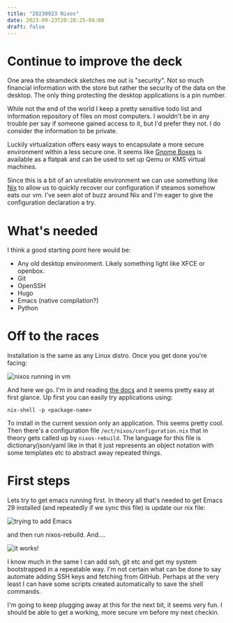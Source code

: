 ```yaml
---
title: "20230923 Nixos"
date: 2023-09-23T20:28:25-04:00
draft: false
---
```


# Continue to improve the deck

One area the steamdeck sketches me out is "security". Not so much financial information with the store but rather the security of the data on the desktop. The only thing protecting the desktop applications is a pin number.

While not the end of the world I keep a pretty sensitive todo list and information repository of files on most computers. I wouldn't be in any trouble per say if someone gained access to it, but I'd prefer they not. I do consider the information to be private.

Luckily virtualization offers easy ways to encapsulate a more secure environment within a less secure one. It seems like [Gnome Boxes](https://help.gnome.org/users/gnome-boxes/stable/) is available as a flatpak and can be used to set up Qemu or KMS virtual machines. 

Since this is a bit of an unreliable environment we can use something like [Nix](https://nixos.org/) to allow us to quickly recover our configuration if steamos somehow eats our vm. I've seen alot of buzz around Nix and I'm eager to give the configuration declaration a try.

# What's needed

I think a good starting point here would be:

- Any old desktop environment. Likely something light like XFCE or openbox.
- Git
- OpenSSH
- Hugo
- Emacs (native compilation?)
- Python

# Off to the races

Installation is the same as any Linux distro. Once you get done you're facing:

![nixos running in vm](/me/20230923/nixosvm.png)

And here we go. I'm in and reading [the docs](https://nixos.org/manual/nixos/stable/#sec-configuration-syntax) and it seems pretty easy at first glance. Up first you can easily try applications using:

```shell
nix-shell -p <package-name>
```

To install in the current session only an application. This seems pretty cool. Then there's a configuration file `/ect/nixos/configuration.nix` that in theory gets called up by `nixos-rebuild`. The language for this file is dictionary/json/yaml like in that it just represents an object notation with some templates etc to abstract away repeated things.

# First steps

Lets try to get emacs running first. In theory all that's needed to get Emacs 29 installed (and repeatedly if we sync this file) is update our nix file:

![trying to add Emacs](/me/20230923/addemacs.png)

and then run nixos-rebuild. And....

![it works!](/me/20230923/itworks.png)

I know much in the same I can add ssh, git etc and get my system bootstrapped in a repeatable way. I'm not certain what can be done to say automate adding SSH keys and fetching from GitHub. Perhaps at the very least I can have some scripts created automatically to save the shell commands.

I'm going to keep plugging away at this for the next bit, it seems very fun. I should be able to get a working, more secure vm before my next checkin.

